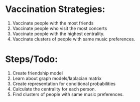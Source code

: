 # Vaccination Strategies:
1. Vaccinate people with the most friends
2. Vaccinate people who visit the most concerts
3. Vaccinate people with the highest centrality.
4. Vaccinate clusters of people with same music preferences.

# Steps/Todo:
1. Create friendship model
2. Learn about graph models/laplacian matrix
3. Create representation for conditional probabilities
4. Calculate the centrality for each person.
5. Find clusters of people with same music preferences.
